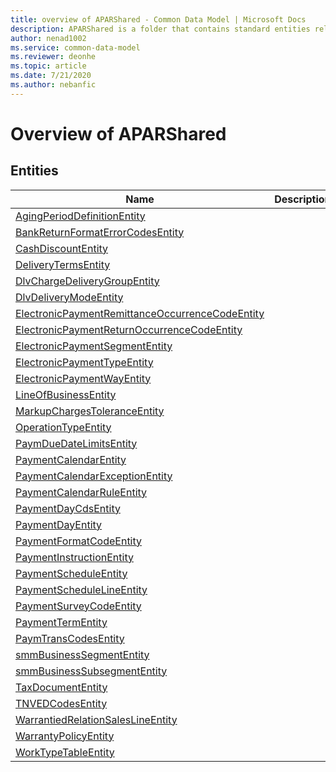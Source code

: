 ```yaml
---
title: overview of APARShared - Common Data Model | Microsoft Docs
description: APARShared is a folder that contains standard entities related to the Common Data Model.
author: nenad1002
ms.service: common-data-model
ms.reviewer: deonhe
ms.topic: article
ms.date: 7/21/2020
ms.author: nebanfic
---
```


# Overview of APARShared


## Entities

|Name|Description|
|---|---|
|[AgingPeriodDefinitionEntity](AgingPeriodDefinitionEntity.md)||
|[BankReturnFormatErrorCodesEntity](BankReturnFormatErrorCodesEntity.md)||
|[CashDiscountEntity](CashDiscountEntity.md)||
|[DeliveryTermsEntity](DeliveryTermsEntity.md)||
|[DlvChargeDeliveryGroupEntity](DlvChargeDeliveryGroupEntity.md)||
|[DlvDeliveryModeEntity](DlvDeliveryModeEntity.md)||
|[ElectronicPaymentRemittanceOccurrenceCodeEntity](ElectronicPaymentRemittanceOccurrenceCodeEntity.md)||
|[ElectronicPaymentReturnOccurrenceCodeEntity](ElectronicPaymentReturnOccurrenceCodeEntity.md)||
|[ElectronicPaymentSegmentEntity](ElectronicPaymentSegmentEntity.md)||
|[ElectronicPaymentTypeEntity](ElectronicPaymentTypeEntity.md)||
|[ElectronicPaymentWayEntity](ElectronicPaymentWayEntity.md)||
|[LineOfBusinessEntity](LineOfBusinessEntity.md)||
|[MarkupChargesToleranceEntity](MarkupChargesToleranceEntity.md)||
|[OperationTypeEntity](OperationTypeEntity.md)||
|[PaymDueDateLimitsEntity](PaymDueDateLimitsEntity.md)||
|[PaymentCalendarEntity](PaymentCalendarEntity.md)||
|[PaymentCalendarExceptionEntity](PaymentCalendarExceptionEntity.md)||
|[PaymentCalendarRuleEntity](PaymentCalendarRuleEntity.md)||
|[PaymentDayCdsEntity](PaymentDayCdsEntity.md)||
|[PaymentDayEntity](PaymentDayEntity.md)||
|[PaymentFormatCodeEntity](PaymentFormatCodeEntity.md)||
|[PaymentInstructionEntity](PaymentInstructionEntity.md)||
|[PaymentScheduleEntity](PaymentScheduleEntity.md)||
|[PaymentScheduleLineEntity](PaymentScheduleLineEntity.md)||
|[PaymentSurveyCodeEntity](PaymentSurveyCodeEntity.md)||
|[PaymentTermEntity](PaymentTermEntity.md)||
|[PaymTransCodesEntity](PaymTransCodesEntity.md)||
|[smmBusinessSegmentEntity](smmBusinessSegmentEntity.md)||
|[smmBusinessSubsegmentEntity](smmBusinessSubsegmentEntity.md)||
|[TaxDocumentEntity](TaxDocumentEntity.md)||
|[TNVEDCodesEntity](TNVEDCodesEntity.md)||
|[WarrantiedRelationSalesLineEntity](WarrantiedRelationSalesLineEntity.md)||
|[WarrantyPolicyEntity](WarrantyPolicyEntity.md)||
|[WorkTypeTableEntity](WorkTypeTableEntity.md)||
